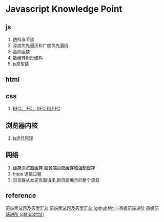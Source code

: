 # Javascript Knowledge Point
## js
1. 防抖与节流
2. 深度优先遍历和广度优先遍历
3. 高阶函数
4. 数组转树形结构
5. js原型链
## html
## css
1. [BFC、IFC、GFC 和 FFC](./css/BFC.md) 
## 浏览器内核
1. [js运行原理](./kernel/js运行原理.md)
## 网络
1. [缓存浏览器缓存 服务端协商缓存和强制缓存](./network/缓存.md)
2. https 通信过程
3. 浏览器从发送页面请求,到页面展示的整个流程

## reference
[前端面试题及答案汇总](https://muyiy.vip/question/)
[前端面试题及答案汇总 (github地址)](https://github.com/Advanced-Frontend/Daily-Interview-Question/blob/master/datum/summary.md)
[高级前端进阶](https://muyiy.vip/blog/)
[高级前端进阶 (gtihub地址)](https://github.com/yygmind/blog)